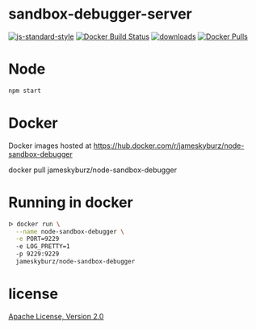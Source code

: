 # sandbox-debugger-server

[![js-standard-style](https://img.shields.io/badge/code_style-standard-brightgreen.svg)](https://github.com/feross/standard)
[![Docker Build Status](https://img.shields.io/docker/build/jameskyburz/node-sandbox-debugger.svg)]()
[![downloads](https://img.shields.io/npm/dm/sandbox-debugger-server.svg)](https://npmjs.org/package/sandbox-debugger-server)
[![Docker Pulls](https://img.shields.io/docker/pulls/jameskyburz/node-sandbox-debugger.svg)]()

# Node

```sh
npm start
```

# Docker

Docker images hosted at https://hub.docker.com/r/jameskyburz/node-sandbox-debugger

docker pull jameskyburz/node-sandbox-debugger

# Running in docker

```sh
ᐅ docker run \
  --name node-sandbox-debugger \
  -e PORT=9229
  -e LOG_PRETTY=1
  -p 9229:9229
  jameskyburz/node-sandbox-debugger
```

# license

[Apache License, Version 2.0](LICENSE)
